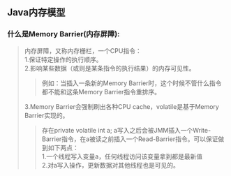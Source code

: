 ## Java内存模型

### 什么是Memory Barrier(内存屏障):
>  内存屏障，又称内存栅栏，一个CPU指令：<br/>
>  1.保证特定操作的执行顺序。<br/>
>  2.影响某些数据（或则是某条指令的执行结果）的内存可见性。
>> 例如：当插入一条新的Memory Barrier时，这个时候不管什么指令都不能和这条Memory Barrier指令重排序。
> 
>  3.Memory Barrier会强制刷出各种CPU cache，volatile是基于Memory Barrier实现的。
>> 存在private volatile int a; a写入之后会被JMM插入一个Write-Barrier指令，在a被读之前插入一个Read-Barrier指令。可以保证做到如下两点：</br>
>> 1.一个线程写入变量a，任何线程访问该变量拿到都是最新值<br/>
>> 2.对a写入操作，更新数据对其他线程也是可见的。
